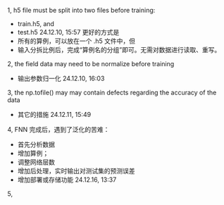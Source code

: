 
1, h5 file must be split into two files before training:
  + train.h5, and
  + test.h5
  24.12.10, 15:57
  更好的方式是
  + 所有的算例，可以放在一个 .h5 文件中，但
  + 输入分拆比例后，完成“算例名的分组”即可。无需对数据进行读取、重写。

2, the field data may need to be normalize before training
  - 输出参数归一化
  24.12.10, 16:03

3, the np.tofile() may may contain defects regarding the accuracy of the data
  - 其它的措施
  24.12.11, 15:49

4, FNN 完成后，遇到了泛化的苦难：
  - 首先分析数据
  - 增加算例；
  - 调整网络层数
  - 增加后处理，实时输出对测试集的预测误差
  - 增加部署或存储功能
  24.12.16, 13:37

5,